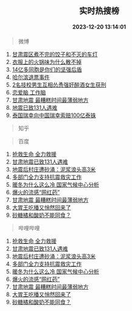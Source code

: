 <div align="center"><h2>实时热搜榜</h2><h4>2023-12-20 13:14:01</h4></div>

> 微博  

1. [甘肃震区煮不完的饺子和不灭的车灯](https://s.weibo.com/weibo?q=%23%E7%94%98%E8%82%83%E9%9C%87%E5%8C%BA%E7%85%AE%E4%B8%8D%E5%AE%8C%E7%9A%84%E9%A5%BA%E5%AD%90%E5%92%8C%E4%B8%8D%E7%81%AD%E7%9A%84%E8%BD%A6%E7%81%AF%23&t=31&band_rank=1&Refer=top)<br />
2. [衣服上的火锅味为什么散不掉](https://s.weibo.com/weibo?q=%23%E8%A1%A3%E6%9C%8D%E4%B8%8A%E7%9A%84%E7%81%AB%E9%94%85%E5%91%B3%E4%B8%BA%E4%BB%80%E4%B9%88%E6%95%A3%E4%B8%8D%E6%8E%89%23&t=31&band_rank=2&Refer=top)<br />
3. [14亿多同胞是你们的坚强后盾](https://s.weibo.com/weibo?q=%2314%E4%BA%BF%E5%A4%9A%E5%90%8C%E8%83%9E%E6%98%AF%E4%BD%A0%E4%BB%AC%E7%9A%84%E5%9D%9A%E5%BC%BA%E5%90%8E%E7%9B%BE%23&t=31&band_rank=3&Refer=top)<br />
4. [哈尔滨退票事件](https://s.weibo.com/weibo?q=%E5%93%88%E5%B0%94%E6%BB%A8%E9%80%80%E7%A5%A8%E4%BA%8B%E4%BB%B6&t=31&band_rank=4&Refer=top)<br />
5. [2名技校男生互相怂恿强奸醉酒女生获刑](https://s.weibo.com/weibo?q=%232%E5%90%8D%E6%8A%80%E6%A0%A1%E7%94%B7%E7%94%9F%E4%BA%92%E7%9B%B8%E6%80%82%E6%81%BF%E5%BC%BA%E5%A5%B8%E9%86%89%E9%85%92%E5%A5%B3%E7%94%9F%E8%8E%B7%E5%88%91%23&t=31&band_rank=5&Refer=top)<br />
6. [恋爱脑 工作脑](https://s.weibo.com/weibo?q=%E6%81%8B%E7%88%B1%E8%84%91%20%E5%B7%A5%E4%BD%9C%E8%84%91&t=31&band_rank=6&Refer=top)<br />
7. [甘肃地震 最糟糕时间最薄弱地方](https://s.weibo.com/weibo?q=%E7%94%98%E8%82%83%E5%9C%B0%E9%9C%87%20%E6%9C%80%E7%B3%9F%E7%B3%95%E6%97%B6%E9%97%B4%E6%9C%80%E8%96%84%E5%BC%B1%E5%9C%B0%E6%96%B9&t=31&band_rank=7&Refer=top)<br />
8. [地震已致131人遇难](https://s.weibo.com/weibo?q=%23%E5%9C%B0%E9%9C%87%E5%B7%B2%E8%87%B4131%E4%BA%BA%E9%81%87%E9%9A%BE%23&t=31&band_rank=8&Refer=top)<br />
9. [泰国瑞幸向中国瑞幸索赔100亿泰铢](https://s.weibo.com/weibo?q=%23%E6%B3%B0%E5%9B%BD%E7%91%9E%E5%B9%B8%E5%90%91%E4%B8%AD%E5%9B%BD%E7%91%9E%E5%B9%B8%E7%B4%A2%E8%B5%94100%E4%BA%BF%E6%B3%B0%E9%93%A2%23&t=31&band_rank=9&Refer=top)<br />

> 知乎  


> 百度  

1. [抢救生命 全力救援](https://www.baidu.com/s?wd=%E6%8A%A2%E6%95%91%E7%94%9F%E5%91%BD+%E5%85%A8%E5%8A%9B%E6%95%91%E6%8F%B4&sa=fyb_news&rsv_dl=fyb_news)<br />
2. [甘肃地震已致131人遇难](https://www.baidu.com/s?wd=%E7%94%98%E8%82%83%E5%9C%B0%E9%9C%87%E5%B7%B2%E8%87%B4131%E4%BA%BA%E9%81%87%E9%9A%BE&sa=fyb_news&rsv_dl=fyb_news)<br />
3. [地震后村庄遭砂涌：泥浆浪头高3米](https://www.baidu.com/s?wd=%E5%9C%B0%E9%9C%87%E5%90%8E%E6%9D%91%E5%BA%84%E9%81%AD%E7%A0%82%E6%B6%8C%EF%BC%9A%E6%B3%A5%E6%B5%86%E6%B5%AA%E5%A4%B4%E9%AB%983%E7%B1%B3&sa=fyb_news&rsv_dl=fyb_news)<br />
4. [多部门全力支持抗震救灾工作](https://www.baidu.com/s?wd=%E5%A4%9A%E9%83%A8%E9%97%A8%E5%85%A8%E5%8A%9B%E6%94%AF%E6%8C%81%E6%8A%97%E9%9C%87%E6%95%91%E7%81%BE%E5%B7%A5%E4%BD%9C&sa=fyb_news&rsv_dl=fyb_news)<br />
5. [暖冬为什么这么冷 国家气候中心分析](https://www.baidu.com/s?wd=%E6%9A%96%E5%86%AC%E4%B8%BA%E4%BB%80%E4%B9%88%E8%BF%99%E4%B9%88%E5%86%B7+%E5%9B%BD%E5%AE%B6%E6%B0%94%E5%80%99%E4%B8%AD%E5%BF%83%E5%88%86%E6%9E%90&sa=fyb_news&rsv_dl=fyb_news)<br />
6. [爆火的流感“网红药”](https://www.baidu.com/s?wd=%E7%88%86%E7%81%AB%E7%9A%84%E6%B5%81%E6%84%9F%E2%80%9C%E7%BD%91%E7%BA%A2%E8%8D%AF%E2%80%9D&sa=fyb_news&rsv_dl=fyb_news)<br />
7. [甘肃地震 最糟糕时间最薄弱地方](https://www.baidu.com/s?wd=%E7%94%98%E8%82%83%E5%9C%B0%E9%9C%87+%E6%9C%80%E7%B3%9F%E7%B3%95%E6%97%B6%E9%97%B4%E6%9C%80%E8%96%84%E5%BC%B1%E5%9C%B0%E6%96%B9&sa=fyb_news&rsv_dl=fyb_news)<br />
8. [大胃王吃播又悄然回来了](https://www.baidu.com/s?wd=%E5%A4%A7%E8%83%83%E7%8E%8B%E5%90%83%E6%92%AD%E5%8F%88%E6%82%84%E7%84%B6%E5%9B%9E%E6%9D%A5%E4%BA%86&sa=fyb_news&rsv_dl=fyb_news)<br />
9. [砂糖橘和酸奶不能同食？](https://www.baidu.com/s?wd=%E7%A0%82%E7%B3%96%E6%A9%98%E5%92%8C%E9%85%B8%E5%A5%B6%E4%B8%8D%E8%83%BD%E5%90%8C%E9%A3%9F%EF%BC%9F&sa=fyb_news&rsv_dl=fyb_news)<br />

> 哔哩哔哩  

1. [抢救生命 全力救援](https://www.baidu.com/s?wd=%E6%8A%A2%E6%95%91%E7%94%9F%E5%91%BD+%E5%85%A8%E5%8A%9B%E6%95%91%E6%8F%B4&sa=fyb_news&rsv_dl=fyb_news)<br />
2. [甘肃地震已致131人遇难](https://www.baidu.com/s?wd=%E7%94%98%E8%82%83%E5%9C%B0%E9%9C%87%E5%B7%B2%E8%87%B4131%E4%BA%BA%E9%81%87%E9%9A%BE&sa=fyb_news&rsv_dl=fyb_news)<br />
3. [地震后村庄遭砂涌：泥浆浪头高3米](https://www.baidu.com/s?wd=%E5%9C%B0%E9%9C%87%E5%90%8E%E6%9D%91%E5%BA%84%E9%81%AD%E7%A0%82%E6%B6%8C%EF%BC%9A%E6%B3%A5%E6%B5%86%E6%B5%AA%E5%A4%B4%E9%AB%983%E7%B1%B3&sa=fyb_news&rsv_dl=fyb_news)<br />
4. [多部门全力支持抗震救灾工作](https://www.baidu.com/s?wd=%E5%A4%9A%E9%83%A8%E9%97%A8%E5%85%A8%E5%8A%9B%E6%94%AF%E6%8C%81%E6%8A%97%E9%9C%87%E6%95%91%E7%81%BE%E5%B7%A5%E4%BD%9C&sa=fyb_news&rsv_dl=fyb_news)<br />
5. [暖冬为什么这么冷 国家气候中心分析](https://www.baidu.com/s?wd=%E6%9A%96%E5%86%AC%E4%B8%BA%E4%BB%80%E4%B9%88%E8%BF%99%E4%B9%88%E5%86%B7+%E5%9B%BD%E5%AE%B6%E6%B0%94%E5%80%99%E4%B8%AD%E5%BF%83%E5%88%86%E6%9E%90&sa=fyb_news&rsv_dl=fyb_news)<br />
6. [爆火的流感“网红药”](https://www.baidu.com/s?wd=%E7%88%86%E7%81%AB%E7%9A%84%E6%B5%81%E6%84%9F%E2%80%9C%E7%BD%91%E7%BA%A2%E8%8D%AF%E2%80%9D&sa=fyb_news&rsv_dl=fyb_news)<br />
7. [甘肃地震 最糟糕时间最薄弱地方](https://www.baidu.com/s?wd=%E7%94%98%E8%82%83%E5%9C%B0%E9%9C%87+%E6%9C%80%E7%B3%9F%E7%B3%95%E6%97%B6%E9%97%B4%E6%9C%80%E8%96%84%E5%BC%B1%E5%9C%B0%E6%96%B9&sa=fyb_news&rsv_dl=fyb_news)<br />
8. [大胃王吃播又悄然回来了](https://www.baidu.com/s?wd=%E5%A4%A7%E8%83%83%E7%8E%8B%E5%90%83%E6%92%AD%E5%8F%88%E6%82%84%E7%84%B6%E5%9B%9E%E6%9D%A5%E4%BA%86&sa=fyb_news&rsv_dl=fyb_news)<br />
9. [砂糖橘和酸奶不能同食？](https://www.baidu.com/s?wd=%E7%A0%82%E7%B3%96%E6%A9%98%E5%92%8C%E9%85%B8%E5%A5%B6%E4%B8%8D%E8%83%BD%E5%90%8C%E9%A3%9F%EF%BC%9F&sa=fyb_news&rsv_dl=fyb_news)<br />
